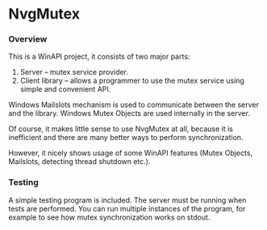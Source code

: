 # NvgMutex

### Overview
This is a WinAPI project, it consists of two major parts:

1. Server – mutex service provider.
2. Client library – allows a programmer to use the mutex service using simple and convenient API.

Windows Mailslots mechanism is used to communicate between the server and the library. Windows Mutex Objects are used internally in the server.

Of course, it makes little sense to use NvgMutex at all, because it is inefficient and there are many better ways to perform synchronization.

However, it nicely shows usage of some WinAPI features (Mutex Objects, Mailslots, detecting thread shutdown etc.).

### Testing
A simple testing program is included. The server must be running when tests are performed. You can run multiple instances of the program, for example to see how mutex synchronization works on stdout.
